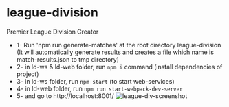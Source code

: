# league-division


Premier League Division Creator 

* 1- Run 'npm run generate-matches' at the root directory league-division (It will automatically generate results and creates a file which name is match-results.json to tmp directory)
* 2- in ld-ws & ld-web folder, run `npm i` command (install dependencies of project)
* 3- in ld-ws folder, run `npm start` (to start web-services)
* 4- in ld-web folder, run `npm run start-webpack-dev-server`
* 5- and go to http://localhost:8001/
![league-div-screenshot](https://cloud.githubusercontent.com/assets/17548320/26154818/a5efc59e-3b19-11e7-80e5-bc8eba6e3852.png)
